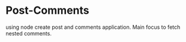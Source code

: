 # Post-Comments
using node create post and comments application. Main focus to fetch nested comments.
